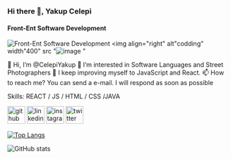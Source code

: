 ### Hi there 👋, Yakup Celepi
#### Front-Ent Software Development
![Front-Ent Software Development]()
<img align="right" alt"codding" width"400" src "![image](https://github.com/CelepiYakup/CelepiYakup/assets/135622873/2408485f-9f12-405c-8a1a-ac4791367932)
"

👋 Hi, I’m @CelepiYakup
👀 I’m interested in Software Languages and Street Photographers
🌱 I keep improving myself to JavaScript and React.
📫 How to reach me? You can send a e-mail. I will respond as soon as possible

Skills: REACT / JS / HTML / CSS /JAVA
 


[<img src='https://cdn.jsdelivr.net/npm/simple-icons@3.0.1/icons/github.svg' alt='github' height='40'>](https://github.com/CelepiYakup)  [<img src='https://cdn.jsdelivr.net/npm/simple-icons@3.0.1/icons/linkedin.svg' alt='linkedin' height='40'>](https://www.linkedin.com/in/yakup-çelepi-ba53591b9/)  [<img src='https://cdn.jsdelivr.net/npm/simple-icons@3.0.1/icons/instagram.svg' alt='instagram' height='40'>](https://www.instagram.com/Celebiiyakup/)  [<img src='https://cdn.jsdelivr.net/npm/simple-icons@3.0.1/icons/twitter.svg' alt='twitter' height='40'>](https://twitter.com/Celebiiyakup)  

[![Top Langs](https://github-readme-stats.vercel.app/api/top-langs/?username=CelepiYakup)](https://github.com/anuraghazra/github-readme-stats)

![GitHub stats](https://github-readme-stats.vercel.app/api?username=CelepiYakup&show_icons=true)  

